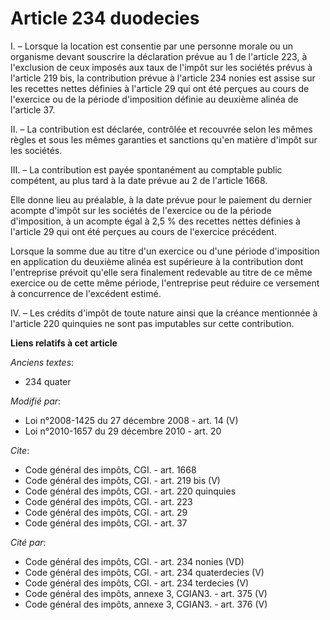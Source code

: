 # Article 234 duodecies

I. – Lorsque la location est consentie par une personne morale ou un organisme devant souscrire la déclaration prévue au 1 de
l'article 223, à l'exclusion de ceux imposés aux taux de l'impôt sur les sociétés prévus à l'article 219 bis, la contribution
prévue à l'article 234 nonies est assise sur les recettes nettes définies à l'article 29 qui ont été perçues au cours de
l'exercice ou de la période d'imposition définie au deuxième alinéa de l'article 37.

II. – La contribution est déclarée, contrôlée et recouvrée selon les mêmes règles et sous les mêmes garanties et sanctions
qu'en matière d'impôt sur les sociétés.

III. – La contribution est payée spontanément au comptable public compétent, au plus tard à la date prévue au 2 de l'article
1668.

Elle donne lieu au préalable, à la date prévue pour le paiement du dernier acompte d'impôt sur les sociétés de l'exercice ou
de la période d'imposition, à un acompte égal à 2,5 % des recettes nettes définies à l'article 29 qui ont été perçues au
cours de l'exercice précédent.

Lorsque la somme due au titre d'un exercice ou d'une période d'imposition en application du deuxième alinéa est supérieure à
la contribution dont l'entreprise prévoit qu'elle sera finalement redevable au titre de ce même exercice ou de cette même
période, l'entreprise peut réduire ce versement à concurrence de l'excédent estimé.

IV. – Les crédits d'impôt de toute nature ainsi que la créance mentionnée à l'article 220 quinquies ne sont pas imputables
sur cette contribution.

**Liens relatifs à cet article**

_Anciens textes_:

  - 234 quater

_Modifié par_:

  - Loi n°2008-1425 du 27 décembre 2008 - art. 14 (V)
  - Loi n°2010-1657 du 29 décembre 2010 - art. 20

_Cite_:

  - Code général des impôts, CGI. - art. 1668
  - Code général des impôts, CGI. - art. 219 bis (V)
  - Code général des impôts, CGI. - art. 220 quinquies
  - Code général des impôts, CGI. - art. 223
  - Code général des impôts, CGI. - art. 29
  - Code général des impôts, CGI. - art. 37

_Cité par_:

  - Code général des impôts, CGI. - art. 234 nonies (VD)
  - Code général des impôts, CGI. - art. 234 quaterdecies (V)
  - Code général des impôts, CGI. - art. 234 terdecies (V)
  - Code général des impôts, annexe 3, CGIAN3. - art. 375 (V)
  - Code général des impôts, annexe 3, CGIAN3. - art. 376 (V)
